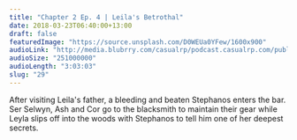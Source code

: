```yaml
---
title: "Chapter 2 Ep. 4 | Leila's Betrothal"
date: 2018-03-23T06:40:00+13:00
draft: false
featuredImage: "https://source.unsplash.com/D0WEUa0YFew/1600x900"
audioLink: "http://media.blubrry.com/casualrp/podcast.casualrp.com/public/Chapter%202%20Ep%204%20_%20Leila%E2%80%99s%20Betrothal%20.mp3"
audioSize: "251000000"
audioLength: "3:03:03"
slug: "29"
---
```


After visiting Leila's father, a bleeding and beaten Stephanos enters the bar. Ser Selwyn, Ash and Cor go to the blacksmith to maintain their gear while Leyla slips off into the woods with Stephanos to tell him one of her deepest secrets.
